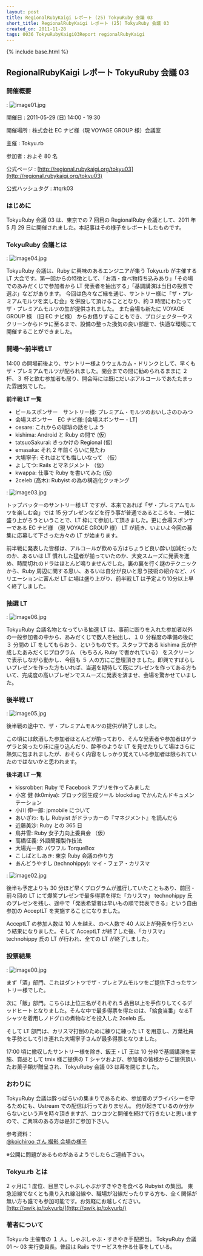 ```yaml
---
layout: post
title: RegionalRubyKaigi レポート (25) TokyuRuby 会議 03
short_title: RegionalRubyKaigi レポート (25) TokyuRuby 会議 03
created_on: 2011-11-28
tags: 0036 TokyuRubyKaigi03Report regionalRubyKaigi
---
```

{% include base.html %}


## RegionalRubyKaigi レポート  TokyuRuby 会議 03

### 開催概要
: ![image01.jpg]({{base}}{{site.baseurl}}/images/0036-TokyuRubyKaigi03Report/image01.jpg)

開催日
: 2011-05-29 (日) 14:00 - 19:30

開催場所
: 株式会社 EC ナビ様（現 VOYAGE GROUP 様）会議室

主催
: Tokyu.rb

参加者
: およそ 80 名

公式ページ
: [http://regional.rubykaigi.org/tokyu03](http://regional.rubykaigi.org/tokyu03)

公式ハッシュタグ
: #tqrk03

### はじめに

TokyuRuby 会議 03 は、東京での 7 回目の RegionalRuby 会議として、2011 年 5 月 29 日に開催されました。本記事はその様子をレポートしたものです。

### TokyuRuby 会議とは
: ![image04.jpg]({{base}}{{site.baseurl}}/images/0036-TokyuRubyKaigi03Report/image04.jpg)

TokyuRuby 会議は、Ruby に興味のあるエンジニアが集う Tokyu.rb が主催する LT 大会です。第一回からの特徴として、「お酒・食べ物持ち込みあり」「その場でのあみだくじで参加者から LT 発表者を抽出する」「基調講演は当日の投票で選ぶ」などがあります。
今回は色々なご縁を通じ、サントリー様に「ザ・プレミアムモルツを楽しむ会」を併設して頂けることとなり、約 3 時間にわたってザ・プレミアムモルツの生が提供されました。
また会場も新たに VOYAGE GROUP 様 （旧 EC ナビ様） からお借りすることもでき、プロジェクターやスクリーンからドラに至るまで、設備の整った換気の良い部屋で、快適な環境にて開催することができました。

### 開場〜前半戦 LT

14:00 の開場前後より、サントリー様よりウェルカム・ドリンクとして、早くもザ・プレミアムモルツが配られました。開会までの間に勧められるままに ２ 杯、３ 杯と飲む参加者も居り、開会時には既にだいぶアルコールであたたまった雰囲気でした。

__前半戦 LT 一覧__

* ビールスポンサー　サントリー様: プレミアム・モルツのおいしさのひみつ
* 会場スポンサー　EC ナビ様: [会場スポンサー・LT]
* cesare: これからの珈琲の話をしよう
* kishima: Android と Ruby の間で (仮)
* tatsuoSakurai: きっかけの Regional (仮)
* emasaka: それ 2 年前くらいに見たわ
* 大場寧子: それはとても悔しいなって （仮）
* よしてつ: Rails とマネジメント （仮）
* kwappa: 仕事で Ruby を書いてみた (仮)
* 2celeb (高木): Rubyist の為の構造化クッキング

: ![image03.jpg]({{base}}{{site.baseurl}}/images/0036-TokyuRubyKaigi03Report/image03.jpg)

トップバッターのサントリー様 LT ですが、本来であれば「ザ・プレミアムモルツを楽しむ会」では 15 分プレゼンなどを行う事が普通であるところを、一緒に盛り上がろうということで、LT 枠にて参加して頂きました。更に会場スポンサーである EC ナビ様 （現 VOYAGE GROUP 様） LT が続き、いよいよ今回の募集に応募して下さった方々の LT が始まります。

前半戦に発表した皆様は、アルコールが飲める方はちょうど良い酔い加減だったのか、あるいは LT 慣れした猛者が揃っていたのか、大変スムーズに発表を進め、時間切れのドラはほとんど鳴りませんでした。裏の裏を行く謎のテクニックから、Ruby 周辺に関する思い、あるいは自分が良いと思う技術の紹介など、バリエーションに富んだ LT に場は盛り上がり、前半戦 LT は予定より10分以上早く終了しました。

### 抽選 LT
: ![image06.jpg]({{base}}{{site.baseurl}}/images/0036-TokyuRubyKaigi03Report/image06.jpg)

TokyuRuby 会議名物となっている抽選 LT は、事前に断りを入れた参加者以外の一般参加者の中から、あみだくじで数人を抽出し、１０ 分程度の準備の後に ３ 分間の LT をしてもらおう、というものです。スタッフである kishima 氏が作成したあみだくじプログラム （もちろん Ruby で書かれている） をスクリーンで表示しながら動かし、今回も ５ 人の方にご登壇頂きました。即興ですばらしいプレゼンを作った方もいれば、当選を期待して既にプレゼンを作ってある方もいて、完成度の高いプレゼンでスムーズに発表を済ませ、会場を驚かせていました。

### 後半戦 LT
: ![image05.jpg]({{base}}{{site.baseurl}}/images/0036-TokyuRubyKaigi03Report/image05.jpg)

後半戦の途中で、ザ・プレミアムモルツの提供が終了しました。

この頃には飲酒した参加者ほとんどが酔っており、そんな発表者や参加者はゲラゲラと笑ったり床に座り込んだり、酔拳のような LT を見せたりして場はさらに熱気に包まれましたが、おそらく内容をしっかり覚えている参加者は限られていたのではないかと思われます。

__後半選 LT 一覧__

* kissrobber: Ruby で Facebook アプリを作ってみました
* 小宮 健 (tk0miya): ブロック図生成ツール blockdiag でかんたんドキュメンテーション
* 小川 伸一郎: jpmobile について
* あいざわ: もし Rubyist がドラッカーの『マネジメント』を読んだら
* 近藤美沙: Ruby との 365 日
* 鳥井雪: Ruby 女子力向上委員会 （仮）
* 高橋征義: 外語簡報製作技法
* 大場光一郎: パワフル TorqueBox
* こしばとしあき: 東京 Ruby 会議の作り方
* あんどうやすし (technohippy): マイ・フェア・カリスマ

: ![image02.jpg]({{base}}{{site.baseurl}}/images/0036-TokyuRubyKaigi03Report/image02.jpg)

後半も予定よりも 30 分ほど早くプログラムが進行していたこともあり、前回・前々回の LT にて爆笑プレゼンで最多得票を得た「カリスマ」 technohippy 氏のプレゼンを残し、途中で「発表希望者は早いもの順で発表できる」という自由参加の AcceptLT を実施することになりました。

AcceptLT の参加人数は 10 人を越え、のべ人数で 40 人以上が発表を行うという結果になりました。そして AcceptLT が終了した後、「カリスマ」 technohippy 氏の LT が行われ、全ての LT が終了しました。

### 投票結果
: ![image00.jpg]({{base}}{{site.baseurl}}/images/0036-TokyuRubyKaigi03Report/image00.jpg)

まず「酒」部門、これはダントツでザ・プレミアムモルツをご提供下さったサントリー様でした。

次に「飯」部門。こちらは上位三名がそれぞれ 5 品目以上を手作りしてくるデッドヒートとなりました。そんな中で最多得票を得たのは、「給食当番」なるTシャツを着用しノドグロの煮物などを投入した 2celeb 氏。

そして LT 部門は、カリスマ打倒のために練りに練った LT を用意し、万葉社員を手勢として引き連れた大場寧子さんが最多得票となりました。

17:00 頃に撤収したサントリー様を除き、飯王・LT 王は 10 分枠で基調講演を実施、賞品として tmix 様ご提供の T シャツおよび、参加者の皆様からご提供頂いたお菓子類が贈呈され、TokyuRuby 会議 03 は幕を閉じました。

### おわりに

TokyuRuby 会議は酔っぱらいの集まりであるため、参加者のプライバシーを守るためにも、Ustream での配信は行っておりません。
何が起きているのか分からないという声を時々頂きますが、コツコツと開催を続けて行きたいと思いますので、ご興味のある方は是非ご参加下さい。

参考資料：<br />
[@koichiroo さん 撮影 会場の様子](http://www.flickr.com/photos/koichiroo/sets/72157626959829054/with/5832594460/)

※公開に問題があるものがあるようでしたらご連絡下さい。

### Tokyu.rb とは

2 ヶ月に 1 度位、目黒でしゃぶしゃぶかすきやきを食べる Rubyist の集団。
東急沿線でなくとも乗り入れ線沿線や、職場が沿線だったりする方も、全く関係が無い方も誰でも参加可能です。お気軽にお越しください。
[http://qwik.jp/tokyurb/](http://qwik.jp/tokyurb/)

### 著者について

Tokyu.rb 主催者の １ 人。しゃぶしゃぶ・すきやき手配担当。
TokyuRuby 会議 01 〜 03 実行委員長。普段は Rails でサービスを作る仕事をしている。


